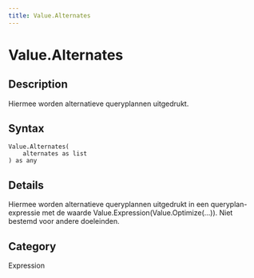 ```yaml
---
title: Value.Alternates
---
```


# Value.Alternates


## Description

Hiermee worden alternatieve queryplannen uitgedrukt.


## Syntax

```powerquery
Value.Alternates(
    alternates as list
) as any
```


## Details

Hiermee worden alternatieve queryplannen uitgedrukt in een queryplan-expressie met de waarde Value.Expression(Value.Optimize(...)). Niet bestemd voor andere doeleinden.



## Category
Expression
